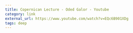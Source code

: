```yaml
---
title: Copernican Lecture - Oded Galor - Youtube
category: link
external_url: https://www.youtube.com/watch?v=EQc6B901XDg
tags: deep
---
```

